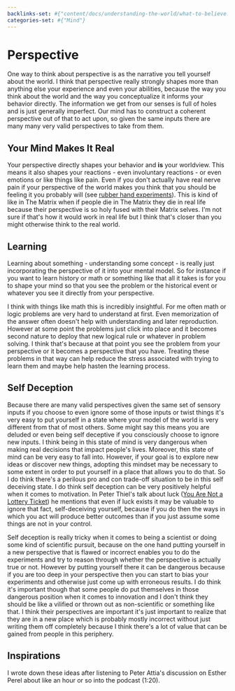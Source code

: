 ```yaml
---
backlinks-set: #{"content/docs/understanding-the-world/what-to-believe.md"}
categories-set: #{"Mind"}
---
```

# Perspective

One way to think about perspective is as the narrative you tell yourself about
the world.
I think that perspective really strongly shapes more than anything else your
experience and even your abilities, because the way you think about the world
and the way you conceptualize it informs your behavior directly.
The information we get from our senses is full of holes and is just generally
imperfect.
Our mind has to construct a coherent perspective out of that to act upon, so
given the same inputs there are many many very valid perspectives to take from
them.


## Your Mind Makes It Real

Your perspective directly shapes your behavior and **is** your worldview.
This means it also shapes your reactions - even involuntary reactions - or even
emotions or like things like pain.
Even if you don't actually have real nerve pain if your perspective of the world
makes you think that you should be feeling it you probably will (see [rubber
hand experiments](https://www.youtube.com/watch?v=sxwn1w7MJvk)).
This is kind of like in The Matrix when if people die in The Matrix they die in
real life because their perspective is so holy fused with their Matrix selves.
I'm not sure if that's how it would work in real life but I think that's closer
than you might otherwise think to the real world.


## Learning

Learning about something - understanding some concept - is really just
incorporating the perspective of it into your mental model.
So for instance if you want to learn history or math or something like that all
it takes is for you to shape your mind so that you see the problem or the
historical event or whatever you see it directly from your perspective.

I think with things like math this is incredibly insightful.
For me often math or logic problems are very hard to understand at first.
Even memorization of the answer often doesn't help with understanding and later
reproduction.
However at some point the problems just click into place and it becomes second
nature to deploy that new logical rule or whatever in problem solving.
I think that's because at that point you see the problem from your perspective
or it becomes a perspective that you have.
Treating these problems in that way can help reduce the stress associated with
trying to learn them and maybe help hasten the learning process.

## Self Deception 

Because there are many valid perspectives given the same set of sensory inputs
if you choose to even ignore some of those inputs or twist things it's very easy
to put yourself in a state where your model of the world is very different from
that of most others.
Some might say this means you are deluded or even being self deceptive if you
consciously choose to ignore new inputs.
I think being in this state of mind is very dangerous when making real decisions
that impact people's lives.
Moreover, this state of mind can be very easy to fall into.
However, if your goal is to explore new ideas or discover new things, adopting
this mindset may be necessary to some extent in order to put yourself in a place
that allows you to do that.
So I do think there's a perilous pro and con trade-off situation to be in this
self deceiving state.
I do think self deception can be very positively helpful when it comes to
motivation.
In Peter Thiel's talk about luck ([You Are Not a Lottery
Ticket](https://www.youtube.com/watch?v=iZM_JmZdqCw)) he mentions that even if
luck exists it may be valuable to ignore that fact, self-deceiving yourself,
because if you do then the ways in which you act will produce better outcomes
than if you just assume some things are not in your control.

Self deception is really tricky when it comes to being a scientist or doing some
kind of scientific pursuit, because on the one hand putting yourself in a new
perspective that is flawed or incorrect enables you to do the experiments and
try to reason through whether the perspective is actually true or not.
However by putting yourself there it can be dangerous because if you are too
deep in your perspective then you can start to bias your experiments and
otherwise just come up with erroneous results.
I do think it's important though that some people do put themselves in those
dangerous position when it comes to innovation and I don't think they should be
like a vilified or thrown out as non-scientific or something like that.
I think their perspectives are important it's just important to realize that
they are in a new place which is probably mostly incorrect without just writing
them off completely because I think there's a lot of value that can be gained
from people in this periphery.

## Inspirations

I wrote down these ideas after listening to Peter Attia's discussion on Esther
Perel about like an hour or so into the podcast (1:20).